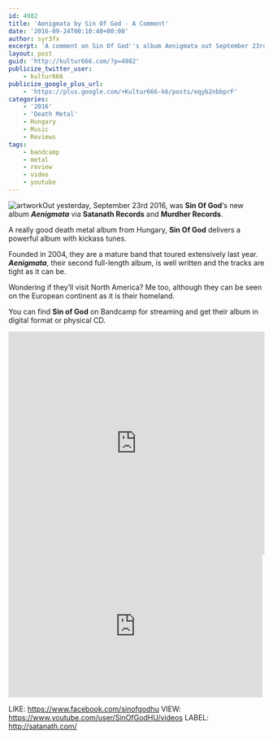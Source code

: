 ```yaml
---
id: 4982
title: 'Aenigmata by Sin Of God - A Comment'
date: '2016-09-24T00:10:40+00:00'
author: syr3fx
excerpt: 'A comment on Sin Of God''s album Aenigmata out September 23rd 2016.'
layout: post
guid: 'http://kultur666.com/?p=4982'
publicize_twitter_user:
    - kultur666
publicize_google_plus_url:
    - 'https://plus.google.com/+Kultur666-k6/posts/eqyb2nbbprF'
categories:
    - '2016'
    - 'Death Metal'
    - Hungary
    - Music
    - Reviews
tags:
    - bandcamp
    - metal
    - review
    - video
    - youtube
---
```


![artwork](http://localhost:8080/wp-content/uploads/2016/09/artwork.jpg?w=680)Out yesterday, September 23rd 2016, was **Sin Of God**‘s new album ***Aenigmata*** via **Satanath Records** and **Murdher Records**.

A really good death metal album from Hungary, **Sin Of God** delivers a powerful album with kickass tunes.

Founded in 2004, they are a mature band that toured extensively last year. ***Aenigmata***, their second full-length album, is well written and the tracks are tight as it can be.

Wondering if they’ll visit North America? Me too, although they can be seen on the European continent as it is their homeland.

You can find **Sin of God** on Bandcamp for streaming and get their album in digital format or physical CD.

<iframe style="border: 0; width: 100%; height: 439px;" src="https://bandcamp.com/EmbeddedPlayer/album=3315343992/size=large/bgcol=333333/linkcol=e99708/tracklist=false/transparent=true/" seamless></iframe>

<iframe allow="accelerometer; autoplay; clipboard-write; encrypted-media; gyroscope; picture-in-picture; web-share" allowfullscreen="" frameborder="0" height="281" loading="lazy" src="https://www.youtube.com/embed/Q7ZUj2zkxkU?feature=oembed" title="Sin Of God - Loss Leads Into Impiety" width="500"></iframe>

LIKE: <https://www.facebook.com/sinofgodhu>
VIEW: <https://www.youtube.com/user/SinOfGodHU/videos>
LABEL: <http://satanath.com/>
